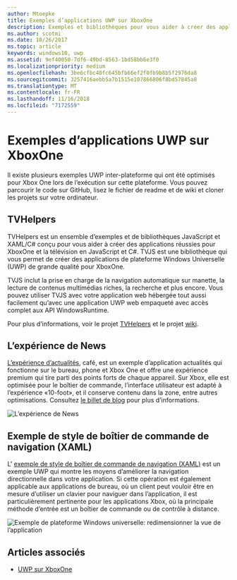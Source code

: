```yaml
---
author: Mtoepke
title: Exemples d’applications UWP sur XboxOne
description: Exemples et bibliothèques pour vous aider à créer des applications réussies pour Xbox One et la télévision.
ms.author: scotmi
ms.date: 10/26/2017
ms.topic: article
keywords: windows10, uwp
ms.assetid: 9ef40050-7df6-49bd-8563-1bd58bb6e3f0
ms.localizationpriority: medium
ms.openlocfilehash: 3be6cfbc40fc645bfb66ef2f0fb9b8b5f2976da8
ms.sourcegitcommit: 3257416aebb5a7b1515e107866806f8bd57845a8
ms.translationtype: MT
ms.contentlocale: fr-FR
ms.lasthandoff: 11/16/2018
ms.locfileid: "7172559"
---
```

# <a name="uwp-on-xbox-one-samples"></a>Exemples d’applications UWP sur XboxOne

Il existe plusieurs exemples UWP inter-plateforme qui ont été optimisés pour Xbox One lors de l’exécution sur cette plateforme. Vous pouvez parcourir le code sur GitHub, lisez le fichier de readme et de wiki et cloner les projets sur votre ordinateur.

## <a name="tvhelpers"></a>TVHelpers

TVHelpers est un ensemble d’exemples et de bibliothèques JavaScript et XAML/C# conçu pour vous aider à créer des applications réussies pour XboxOne et la télévision en JavaScript et C#. TVJS est une bibliothèque qui vous permet de créer des applications de plateforme Windows Universelle (UWP) de grande qualité pour XboxOne.

TVJS inclut la prise en charge de la navigation automatique sur manette, la lecture de contenus multimédias riches, la recherche et plus encore. Vous pouvez utiliser TVJS avec votre application web hébergée tout aussi facilement qu’avec une application UWP web empaqueté avec accès complet aux API WindowsRuntime.

Pour plus d’informations, voir le projet [TVHelpers](https://github.com/Microsoft/TVHelpers) et le projet [wiki](https://github.com/Microsoft/TVHelpers/wiki).

## <a name="the-news-experience"></a>L’expérience de News

[L’expérience d’actualités](https://github.com/Microsoft/uwp-experiences/tree/news/apps/News), café, est un exemple d’application actualités qui fonctionne sur le bureau, phone et Xbox One et offre une expérience premium qui tire parti des points forts de chaque appareil. Sur Xbox, elle est optimisée pour le boîtier de commande, l’interface utilisateur est adapté à l’expérience «10-foot», et il conserve contenu dans la zone, entre autres optimisations. Consultez [le billet de blog](https://blogs.windows.com/buildingapps/2016/09/09/tailoring-your-app-for-xbox-and-the-tv-app-dev-on-xbox-series/) pour plus d’informations.

![L’expérience de News](images/samples-1.png)

## <a name="gamepad-style-navigation-xaml-sample"></a>Exemple de style de boîtier de commande de navigation (XAML)

L' [exemple de style de boîtier de commande de navigation (XAML)](https://github.com/Microsoft/Windows-universal-samples/tree/master/Samples/XamlGamepadNavigation) est un exemple UWP qui montre les moyens d’améliorer la navigation directionnelle dans votre application. Si cette opération est également applicable aux applications de bureau, où un client peut vouloir être en mesure d’utiliser un clavier pour naviguer dans l’application, il est particulièrement pertinente pour les applications Xbox, où la principale méthode d’entrée est un boîtier de commande ou de contrôle à distance.

![Exemple de plateforme Windows universelle: redimensionner la vue de l’application](images/samples-2.png)

## <a name="see-also"></a>Articles associés

- [UWP sur XboxOne](index.md)
